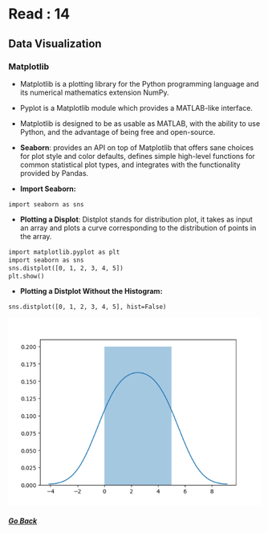 # Read : 14

## Data Visualization

### Matplotlib

- Matplotlib is a plotting library for the Python programming language and its numerical mathematics extension NumPy.

- Pyplot is a Matplotlib module which provides a MATLAB-like interface. 
- Matplotlib is designed to be as usable as MATLAB, with the ability to use Python, and the advantage of being free and open-source. 

- **Seaborn**: provides an API on top of Matplotlib that offers sane choices for plot style and color defaults, defines simple high-level functions for common statistical plot types, and integrates with the functionality provided by Pandas.

- **Import Seaborn:**
```
import seaborn as sns 
```

- **Plotting a Displot**: Distplot stands for distribution plot, it takes as input an array and plots a curve corresponding to the distribution of points in the array. 
```
import matplotlib.pyplot as plt
import seaborn as sns
sns.distplot([0, 1, 2, 3, 4, 5])
plt.show() 
```

- **Plotting a Distplot Without the Histogram:**
```
sns.distplot([0, 1, 2, 3, 4, 5], hist=False)
```

![img](../images/sns1.png)

##### [Go Back](code_401_reading_notes.md)